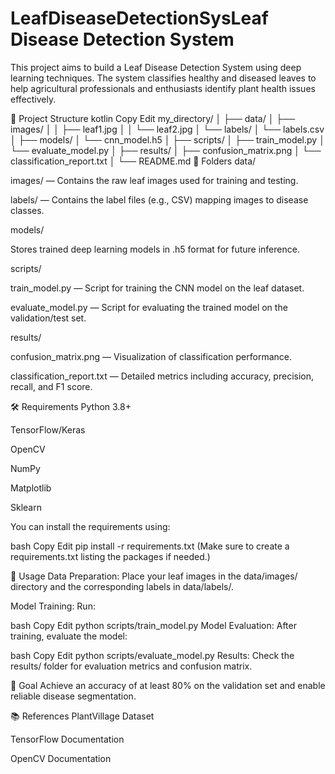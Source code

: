 # LeafDiseaseDetectionSysLeaf Disease Detection System
This project aims to build a Leaf Disease Detection System using deep learning techniques. The system classifies healthy and diseased leaves to help agricultural professionals and enthusiasts identify plant health issues effectively.

🌱 Project Structure
kotlin
Copy
Edit
my_directory/
│
├── data/
│   ├── images/
│   │   ├── leaf1.jpg
│   │   └── leaf2.jpg
│   └── labels/
│       └── labels.csv
│
├── models/
│   └── cnn_model.h5
│
├── scripts/
│   ├── train_model.py
│   └── evaluate_model.py
│
├── results/
│   ├── confusion_matrix.png
│   └── classification_report.txt
│
└── README.md
📂 Folders
data/

images/ — Contains the raw leaf images used for training and testing.

labels/ — Contains the label files (e.g., CSV) mapping images to disease classes.

models/

Stores trained deep learning models in .h5 format for future inference.

scripts/

train_model.py — Script for training the CNN model on the leaf dataset.

evaluate_model.py — Script for evaluating the trained model on the validation/test set.

results/

confusion_matrix.png — Visualization of classification performance.

classification_report.txt — Detailed metrics including accuracy, precision, recall, and F1 score.

🛠️ Requirements
Python 3.8+

TensorFlow/Keras

OpenCV

NumPy

Matplotlib

Sklearn

You can install the requirements using:

bash
Copy
Edit
pip install -r requirements.txt
(Make sure to create a requirements.txt listing the packages if needed.)

🚀 Usage
Data Preparation:
Place your leaf images in the data/images/ directory and the corresponding labels in data/labels/.

Model Training:
Run:

bash
Copy
Edit
python scripts/train_model.py
Model Evaluation:
After training, evaluate the model:

bash
Copy
Edit
python scripts/evaluate_model.py
Results:
Check the results/ folder for evaluation metrics and confusion matrix.

🎯 Goal
Achieve an accuracy of at least 80% on the validation set and enable reliable disease segmentation.

📚 References
PlantVillage Dataset

TensorFlow Documentation

OpenCV Documentation